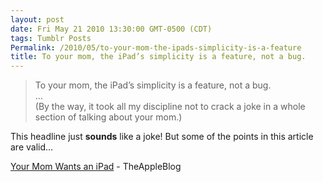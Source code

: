 ```yaml
---
layout: post
date: Fri May 21 2010 13:30:00 GMT-0500 (CDT)
tags: Tumblr Posts
Permalink: /2010/05/to-your-mom-the-ipads-simplicity-is-a-feature
title: To your mom, the iPad’s simplicity is a feature, not a bug.
---
```


> To your mom, the iPad’s simplicity is a feature, not a bug.  
> …  
> (By the way, it took all my discipline not to crack a joke in a whole section of talking about your mom.)

This headline just **sounds** like a joke! But some of the points in this article are valid…

[Your Mom Wants an iPad](http://theappleblog.com/2010/05/21/your-mom-wants-an-ipad/?utm_source=feedburner&utm_medium=feed&utm_campaign=Feed%3A+TheAppleBlog+%28TheAppleBlog%29&utm_content=Google+Reader) - TheAppleBlog
